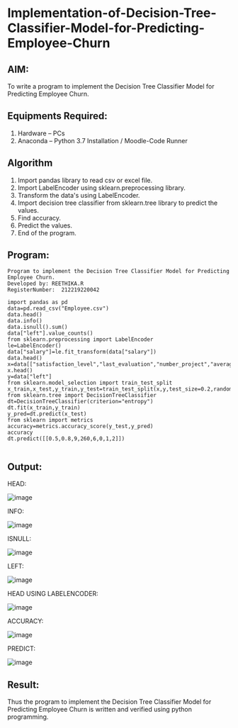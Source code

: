 # Implementation-of-Decision-Tree-Classifier-Model-for-Predicting-Employee-Churn

## AIM:
To write a program to implement the Decision Tree Classifier Model for Predicting Employee Churn.

## Equipments Required:
1. Hardware – PCs
2. Anaconda – Python 3.7 Installation / Moodle-Code Runner

## Algorithm
1. Import pandas library to read csv or excel file.
2. Import LabelEncoder using sklearn.preprocessing library.
3. Transform the data's using LabelEncoder.
4. Import decision tree classifier from sklearn.tree library to predict the values.
5. Find accuracy.
6. Predict the values.
7. End of the program.

## Program:
```
Program to implement the Decision Tree Classifier Model for Predicting Employee Churn.
Developed by: REETHIKA.R
RegisterNumber:  212219220042

import pandas as pd
data=pd.read_csv("Employee.csv")
data.head()
data.info()
data.isnull().sum()
data["left"].value_counts()
from sklearn.preprocessing import LabelEncoder
le=LabelEncoder()
data["salary"]=le.fit_transform(data["salary"])
data.head()
x=data[["satisfaction_level","last_evaluation","number_project","average_montly_hours","time_spend_company","Work_accident","promotion_last_5years","salary"]]
x.head()
y=data["left"]
from sklearn.model_selection import train_test_split
x_train,x_test,y_train,y_test=train_test_split(x,y,test_size=0.2,random_state=100)
from sklearn.tree import DecisionTreeClassifier
dt=DecisionTreeClassifier(criterion="entropy")
dt.fit(x_train,y_train)
y_pred=dt.predict(x_test)
from sklearn import metrics 
accuracy=metrics.accuracy_score(y_test,y_pred)
accuracy
dt.predict([[0.5,0.8,9,260,6,0,1,2]])


```

## Output:

HEAD:

![image](https://user-images.githubusercontent.com/98681990/174658785-dbeb43ad-725b-44e9-88d1-1971e6b605fd.png)

INFO:

![image](https://user-images.githubusercontent.com/98681990/174659151-628fca92-47fa-4abc-ab4a-2aa82452d9f3.png)

ISNULL:

![image](https://user-images.githubusercontent.com/98681990/174659210-dfa89fd7-a2ac-45ce-b1ed-2a6e556b6b91.png)

LEFT:

![image](https://user-images.githubusercontent.com/98681990/174659236-28bfb25c-e1e1-4906-8fc1-63c48b85ac2a.png)

HEAD USING LABELENCODER:

![image](https://user-images.githubusercontent.com/98681990/174659261-6ae628e0-828e-4c2e-95ba-602b70d14b36.png)

ACCURACY:

![image](https://user-images.githubusercontent.com/98681990/174659305-84fd74dd-13ee-4ef2-b0ef-e540c59a6354.png)

PREDICT:

![image](https://user-images.githubusercontent.com/98681990/174659331-e6df8723-51b2-4988-9fbe-9cfd012cadc8.png)


## Result:
Thus the program to implement the  Decision Tree Classifier Model for Predicting Employee Churn is written and verified using python programming.
